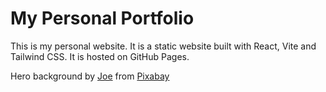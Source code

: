 # My Personal Portfolio

This is my personal website. It is a static website built with React, Vite and Tailwind CSS. It is hosted on GitHub Pages.

Hero background by <a href="https://pixabay.com/users/jplenio-7645255/?utm_source=link-attribution&utm_medium=referral&utm_campaign=image&utm_content=4702174">Joe</a> from <a href="https://pixabay.com//?utm_source=link-attribution&utm_medium=referral&utm_campaign=image&utm_content=4702174">Pixabay</a>
